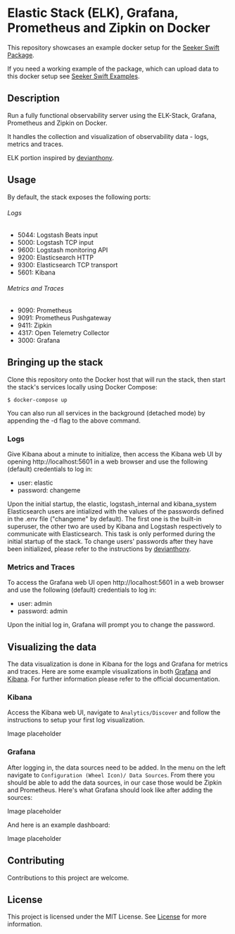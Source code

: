 # Elastic Stack (ELK), Grafana, Prometheus and Zipkin on Docker

This repository showcases an example docker setup for the [Seeker Swift Package](https://github.com/snkirov/seeker).

If you need a working example of the package, which can upload data to this docker setup see [Seeker Swift Examples](https://github.com/snkirov/seeker-swift-examples).

## Description

Run a fully functional observability server using the ELK-Stack, Grafana, Prometheus and Zipkin on Docker. 

It handles the collection and visualization of observability data - logs, metrics and traces.

ELK portion inspired by [devianthony](https://github.com/deviantony/docker-elk).

## Usage 

By default, the stack exposes the following ports:

<h6> Logs </h6>
<ul>
  <li> 5044: Logstash Beats input </li>
  <li> 5000: Logstash TCP input </li>
  <li> 9600: Logstash monitoring API </li>
  <li> 9200: Elasticsearch HTTP </li>
  <li> 9300: Elasticsearch TCP transport </li>
  <li> 5601: Kibana </li>
</ul>

<h6> Metrics and Traces </h6>
<ul>
  <li> 9090: Prometheus </li>
  <li> 9091: Prometheus Pushgateway </li>
  <li> 9411: Zipkin </li>
  <li> 4317: Open Telemetry Collector </li>
  <li> 3000: Grafana </li>
</ul>

## Bringing up the stack

Clone this repository onto the Docker host that will run the stack, then start the stack's services locally using Docker Compose:

```
$ docker-compose up
```

You can also run all services in the background (detached mode) by appending the -d flag to the above command.

### Logs

Give Kibana about a minute to initialize, then access the Kibana web UI by opening http://localhost:5601 in a web browser and use the following (default) credentials to log in:

- user: elastic
- password: changeme

Upon the initial startup, the elastic, logstash_internal and kibana_system Elasticsearch users are intialized with the values of the passwords defined in the .env file ("changeme" by default). The first one is the built-in superuser, the other two are used by Kibana and Logstash respectively to communicate with Elasticsearch. This task is only performed during the initial startup of the stack. To change users' passwords after they have been initialized, please refer to the instructions by [devianthony](https://github.com/deviantony/docker-elk#initial-setup).

### Metrics and Traces

To access the Grafana web UI open http://localhost:5601 in a web browser and use the following (default) credentials to log in:

- user: admin
- password: admin

Upon the initial log in, Grafana will prompt you to change the password.

## Visualizing the data

The data visualization is done in Kibana for the logs and Grafana for metrics and traces. Here are some example visualizations in both [Grafana](https://grafana.com/docs/grafana/latest/dashboards/) and [Kibana](https://www.elastic.co/guide/en/kibana/current/dashboard.html). For further information please refer to the official documentation.

### Kibana

Access the Kibana web UI, navigate to `Analytics/Discover` and follow the instructions to setup your first log visualization.

Image placeholder
<br>

### Grafana

After logging in, the data sources need to be added. In the menu on the left navigate to `Configuration (Wheel Icon)/ Data Sources`. From there you should be able to add the data sources, in our case those would be Zipkin and Prometheus. Here's what Grafana should look like after adding the sources:

Image placeholder
<br>

And here is an example dashboard:

Image placeholder
<br>

## Contributing

Contributions to this project are welcome.

## License

This project is licensed under the MIT License. See [License](https://github.com/snkirov/seeker-docker-example/blob/master/LICENSE) for more information.
